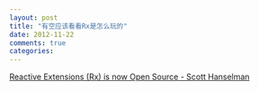 ```yaml
---
layout: post
title: "有空应该看看Rx是怎么玩的"
date: 2012-11-22
comments: true
categories: 
---
```

<a href="http://www.hanselman.com/blog/ReactiveExtensionsRxIsNowOpenSource.aspx">Reactive Extensions (Rx) is now Open Source - Scott Hanselman</a><br /><blockquote></blockquote>